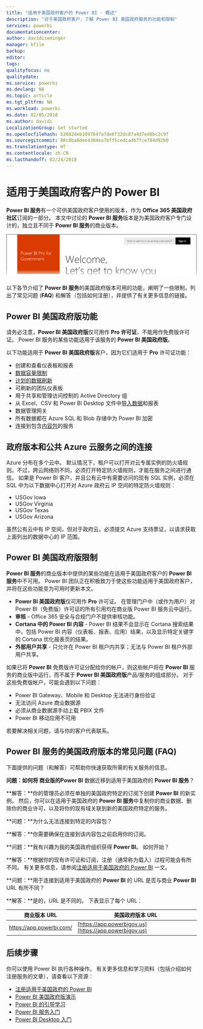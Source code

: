 ```yaml
---
title: "适用于美国政府客户的 Power BI - 概述"
description: "对于美国政府客户，了解 Power BI 美国政府服务的功能和限制"
services: powerbi
documentationcenter: 
author: davidiseminger
manager: kfile
backup: 
editor: 
tags: 
qualityfocus: no
qualitydate: 
ms.service: powerbi
ms.devlang: NA
ms.topic: article
ms.tgt_pltfrm: NA
ms.workload: powerbi
ms.date: 02/05/2018
ms.author: davidi
LocalizationGroup: Get started
ms.openlocfilehash: b3682deb1897647a7de6f32dc87a4d7ed8bc2c9f
ms.sourcegitcommit: 88c8ba8dee4384ea7bff5cedcad67fce784d92b0
ms.translationtype: HT
ms.contentlocale: zh-CN
ms.lasthandoff: 02/24/2018
---
```

# <a name="power-bi-for-us-government-customers"></a>适用于美国政府客户的 Power BI
**Power BI 服务**有一个可供美国政府客户使用的版本，作为 **Office 365 美国政府社区**订阅的一部分。 本文中讨论的 **Power BI 服务**版本是为美国政府客户专门设计的，独立且不同于 **Power BI 服务**的商业版本。

![](media/service-govus-overview/service_usgov_overview-1.png)

以下各节介绍了 **Power BI 服务**的美国政府版本可用的功能，阐明了一些限制，列出了常见问题 (**FAQ**) 和解答（包括如何注册），并提供了有关更多信息的链接。

## <a name="features-of-power-bi-us-government"></a>Power BI 美国政府版功能
请务必注意，**Power BI 美国政府版**仅可用作 **Pro 许可证**，不能用作免费版许可证。 Power BI 服务的某些功能适用于该服务的 **Power BI 美国政府版**。

以下功能适用于 **Power BI 美国政府版**客户，因为它们适用于 **Pro** 许可证功能：

* 创建和查看仪表板和报表
* [数据容量限制](service-admin-manage-your-data-storage-in-power-bi.md)
* [计划的数据刷新](refresh-data.md)
* 可刷新的团队仪表板
* 用于共享和管理访问控制的 Active Directory 组
* 从 Excel、CSV 和 Power BI Desktop 文件中[导入数据](service-get-data.md)和报表
* 数据管理网关
* 所有数据都在 Azure SQL 和 Blob 存储中为 Power BI 加密
* 连接到包含[内容包](service-connect-to-services.md)的服务

## <a name="connectivity-between-government-and-public-azure-cloud-services"></a>政府版本和公共 Azure 云服务之间的连接 

Azure 分布在多个云中。 默认情况下，租户可以打开对云专属实例的防火墙规则。不过，跨云网络则不同，必须打开特定防火墙规则，才能在服务之间进行通信。 如果是 Power BI 客户，并且公有云中有需要访问的现有 SQL 实例，必须在 SQL 中为以下数据中心打开对 Azure 政府云 IP 空间的特定防火墙规则：

* USGov Iowa
* USGov Virginia
* USGov Texas
* USGov Arizona

虽然公有云中有 IP 空间，但对于政府云，必须提交 Azure 支持票证，以请求获取上面列出的数据中心的 IP 范围。 


## <a name="limitations-of-power-bi-us-government"></a>Power BI 美国政府版限制
**Power BI 服务**的商业版本中提供的某些功能在适用于美国政府客户的 **Power BI 服务**中不可用。 Power BI 团队正在积极致力于使这些功能适用于美国政府客户，并将在这些功能变为可用时更新本文。

* **Power BI 美国政府版**仅可用作 **Pro** 许可证。 在管理门户中（或作为用户）对 Power BI（免费版）许可证的所有引用均在商业版 Power BI 服务云中运行。
* **审核** - Office 365 安全与合规门户不提供审核功能。
* **Cortana 中的 Power BI 内容** - Power BI 结果不会显示在 Cortana 搜索结果中，包括 Power BI 内容（仪表板、报表、应用）结果，以及显示特定关键字的 Cortana 优化报表页的结果。
* **外部用户共享** - 只允许在 Power BI 租户内共享；无法与 Power BI 租户外部用户共享。

如果已将 **Power BI** 免费版许可证分配给你的帐户，则这些帐户将在 **Power BI** 服务的商业版中运行，而不属于 **Power BI 美国政府版**产品/服务的组成部分。 对于这些免费版帐户，可能会遇到以下问题：

* Power BI Gateway、Mobile 和 Desktop 无法进行身份验证
* 无法访问 Azure 商业数据源
* 必须从商业数据源手动上载 PBIX 文件
* Power BI 移动应用不可用

若要解决相关问题，请与你的客户代表联系。

## <a name="frequently-asked-questions-faq-for-the-us-government-version-of-the-power-bi-service"></a>Power BI 服务的美国政府版本的常见问题 (FAQ)
下面提供的问题（和解答）可帮助你快速获取所需的有关服务的信息。

**问题：**如何将 商业版的**Power BI** 数据迁移到适用于美国政府的 **Power BI 服务**？

**解答：**你的管理员必须在单独的美国政府特定的订阅下创建 **Power BI** 的新实例。 然后，你可以在适用于美国政府的 **Power BI 服务**中复制你的商业数据、删除你的商业许可，以及将你的现有域关联到新的美国政府特定的服务。

**问题：**为什么无法连接到特定的内容包？

**解答：**你需要确保在连接到该内容包之前启用你的订阅。

**问题：**我有兴趣为我的美国政府组织获得 **Power BI**。 如何开始？

**解答：**根据你的现有许可证和订阅，注册（通常称为载入）过程可能会有所不同。 有关更多信息，请参阅[注册适用于美国政府的 Power BI](service-govus-signup.md) 一文。

**问题：**用于连接到适用于美国政府的 **Power BI** 的 URL 是否与商业 **Power BI** URL 有所不同？

**解答：**是的，URL 是不同的。 下表显示了每个 URL：

| 商业版本 URL | 美国政府版本 URL |
| --- | --- |
| https://app.powerbi.com/ |[https://app.powerbigov.us](https://app.powerbigov.us) |

## <a name="next-steps"></a>后续步骤
你可以使用 Power BI 执行各种操作。 有关更多信息和学习资料（包括介绍如何注册服务的文章），请查看以下资源：

* [注册适用于美国政府的 Power BI](service-govus-signup.md)
* <a href="https://channel9.msdn.com/Blogs/Azure/Cognitive-Services-HDInsight-and-Power-BI-on-Azure-Government">Power BI 美国政府版演示</a>
* [Power BI 的引导学习](guided-learning/gettingstarted.yml#step-1)
* [Power BI 服务入门](service-get-started.md)
* [Power BI Desktop 入门](desktop-getting-started.md)

